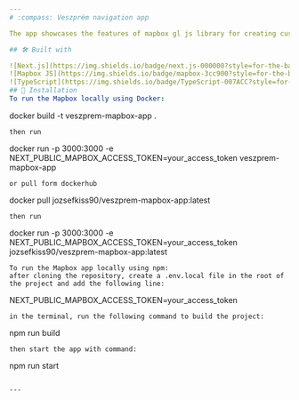 ```yaml
---
# :compass: Veszprém navigation app 

The app showcases the features of mapbox gl js library for creating custom online interactive maps. The app utilizes marker and route management while ensuring a user-friendly interface. Upon start the user navigated to the city of Veszprém where he/she can add markers, plan routes for different route profiles and modify the style of the created routes.

## 🛠️ Built with

![Next.js](https://img.shields.io/badge/next.js-000000?style=for-the-badge&logo=nextdotjs&logoColor=white)
![Mapbox JS](https://img.shields.io/badge/mapbox-3cc900?style=for-the-badge&logo=mapbox&logoColor=white)
![TypeScript](https://img.shields.io/badge/TypeScript-007ACC?style=for-the-badge&logo=typescript&logoColor=white)
## 🚀 Installation
To run the Mapbox locally using Docker:
```
docker build -t veszprem-mapbox-app .
```
then run
```
docker run -p 3000:3000 -e NEXT_PUBLIC_MAPBOX_ACCESS_TOKEN=your_access_token veszprem-mapbox-app
```
or pull form dockerhub
```
docker pull jozsefkiss90/veszprem-mapbox-app:latest
```
then run
```
docker run -p 3000:3000 -e NEXT_PUBLIC_MAPBOX_ACCESS_TOKEN=your_access_token jozsefkiss90/veszprem-mapbox-app:latest
```
To run the Mapbox app locally using npm:
after cloning the repository, create a .env.local file in the root of the project and add the following line:
```
NEXT_PUBLIC_MAPBOX_ACCESS_TOKEN=your_access_token
```
in the terminal, run the following command to build the project:
```
npm run build
```
then start the app with command: 
```
npm run start
```

---
```

